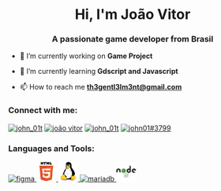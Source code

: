 <h1 align="center">Hi, I'm João Vitor</h1>
<h3 align="center">A passionate game developer from Brasil</h3>

- 🔭 I’m currently working on **Game Project**

- 🌱 I’m currently learning **Gdscript and Javascript**

- 📫 How to reach me **th3gentl3lm3nt@gmail.com**

<h3 align="left">Connect with me:</h3>
<p align="left">
<a href="https://twitter.com/john_01t" target="blank"><img align="center" src="https://cdn.jsdelivr.net/npm/simple-icons@3.0.1/icons/twitter.svg" alt="john_01t" height="30" width="40" /></a>
<a href="https://linkedin.com/in/joão vitor" target="blank"><img align="center" src="https://cdn.jsdelivr.net/npm/simple-icons@3.0.1/icons/linkedin.svg" alt="joão vitor" height="30" width="40" /></a>
<a href="https://instagram.com/john_01t" target="blank"><img align="center" src="https://cdn.jsdelivr.net/npm/simple-icons@3.0.1/icons/instagram.svg" alt="john_01t" height="30" width="40" /></a>
<a href="https://discord.gg/john01#3799" target="blank"><img align="center" src="https://cdn.jsdelivr.net/npm/simple-icons@3.0.1/icons/discord.svg" alt="john01#3799" height="30" width="40" /></a>
</p>

<h3 align="left">Languages and Tools:</h3>
<p align="left"> <a href="https://www.figma.com/" target="_blank"> <img src="https://www.vectorlogo.zone/logos/figma/figma-icon.svg" alt="figma" width="40" height="40"/> </a> <a href="https://www.w3.org/html/" target="_blank"> <img src="https://raw.githubusercontent.com/devicons/devicon/master/icons/html5/html5-original-wordmark.svg" alt="html5" width="40" height="40"/> </a> <a href="https://www.linux.org/" target="_blank"> <img src="https://raw.githubusercontent.com/devicons/devicon/master/icons/linux/linux-original.svg" alt="linux" width="40" height="40"/> </a> <a href="https://mariadb.org/" target="_blank"> <img src="https://www.vectorlogo.zone/logos/mariadb/mariadb-icon.svg" alt="mariadb" width="40" height="40"/> </a> <a href="https://nodejs.org" target="_blank"> <img src="https://raw.githubusercontent.com/devicons/devicon/master/icons/nodejs/nodejs-original-wordmark.svg" alt="nodejs" width="40" height="40"/> </a> </p>
